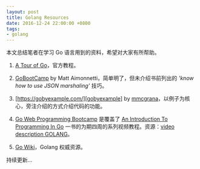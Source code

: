 ```yaml
---
layout: post
title: Golang Resources
date: 2016-12-24 22:00:00 +0800
tags:
- golang
---
```


本文总结笔者在学习 Go 语言用到的资料，希望对大家有所帮助。

1. [A Tour of Go][tour]，官方教程。

2. [GoBootCamp](/assets/pdf/GoBootcamp.pdf) by Matt Aimonnetti，简单明了，但未介绍书前列出的 *'know how to use JSON marshaling'* 技巧。

3. [https://gobyexample.com/][gobyexample] by [mmcgrana][mmcgrana]，以例子为核心，旁注介绍的方式介绍代码的功能。

4. [Go Web Programming Bootcamp][bootcamp] 是覆盖了 [An Introduction To Programming In Go](/assets/pdf/AnIntroductionToProgrammingInGo.pdf) 一书的为期四周的系列视频教程。资源：[video description GOLANG][resources]。

5. [Go Wiki][wiki]，Golang 权威资源。

持续更新...

[gobyexample]: https://gobyexample.com/
[bootcamp]: http://www.golang-book.com/guides/bootcamp
[mmcgrana]: https://twitter.com/mmcgrana
[tour]: https://tour.golang.org/list
[resources]: https://docs.google.com/document/d/1dfZvXsjDhq2NlrkFOikXPaBW55QJBoJd-2NFjUs5FlY/edit?usp=sharing
[wiki]: https://github.com/golang/go/wiki

